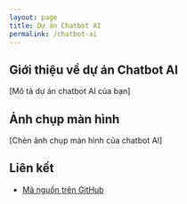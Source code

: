 ```yaml
---
layout: page
title: Dự án Chatbot AI
permalink: /chatbot-ai
---
```


## Giới thiệu về dự án Chatbot AI

[Mô tả dự án chatbot AI của bạn]

## Ảnh chụp màn hình

[Chèn ảnh chụp màn hình của chatbot AI]

## Liên kết

* [Mã nguồn trên GitHub](https://github.com/LTNhoTin/chatbot.ai)
